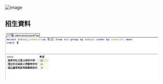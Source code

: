 
![image](https://github.com/4080E68/database2/blob/main/作業3/images/0501.PNG)

## 招生資料
![image](https://github.com/4080E68/database2/blob/main/作業3/images/招生資料.PNG)
